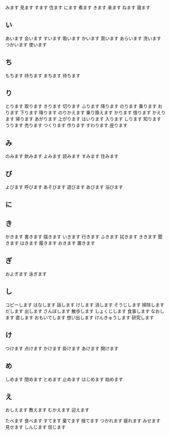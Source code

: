 みます 見ます
すます 住ます
にます 煮ます
きます 来ます
ねます 寝ます


い
--
あいます 会います
すいます 吸います
かいます 買います
あらいます 洗います
つかいます 使います

ち
--
もちます 持ちます
まちます 待ちます

り
--
とります 取ります
きります 切ります
ふります 降ります
のります 乗ります
おります 下ります 降ります
のりかえます 乗り換えます
かります 借ります
かえります 帰ります
あがります 上がります
はいります 入ります
しります 知ります
うります 売ります
つくります 作ります
すわります 座ります


み
--
のみます 飲みます
よみます 読みます
すみます 住みます

び
--
よびます 呼びます
あそびます 遊びます
あびます 浴びます

に
--



き
--
かきます 書きます 描きます
いきます 行きます
ふきます 拭きます
ききます 聞きます
はきます 履きます
おきます 置きます

ぎ
--
およぎます 泳ぎます

し
--
コピーします
はなします 話します
けします 消します
そうじします 掃除します
だします 出します
さんぼします 散歩します
しょくじします 食事します
なおします 直します
おもいでします 想い出します
けんきゅうします 研究します




け
--
つけます 点けます
かけます 掛けます
あけます 開けます

め
--
しめます 閉めます
とめます 止めます
はじめます 始めます

え
--
おしえます 教えます
むかえます 迎えます




たべます 食べます
すてます 棄てます 捨てます
つかれます 疲れます
みせます 見せます
しんじます 信じます
